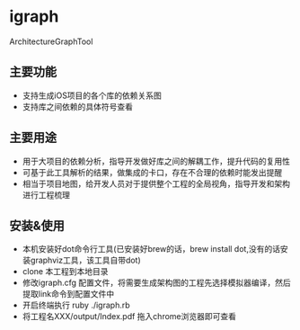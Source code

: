 # igraph
ArchitectureGraphTool

## 主要功能
- 支持生成iOS项目的各个库的依赖关系图
- 支持库之间依赖的具体符号查看

## 主要用途
- 用于大项目的依赖分析，指导开发做好库之间的解耦工作，提升代码的复用性
- 可基于此工具解析的结果，做集成的卡口，存在不合理的依赖时能发出提醒
- 相当于项目地图，给开发人员对于提供整个工程的全局视角，指导开发和架构进行工程梳理

## 安装&使用
- 本机安装好dot命令行工具(已安装好brew的话，brew install dot,没有的话安装graphviz工具，该工具自带dot)
- clone 本工程到本地目录
- 修改igraph.cfg 配置文件，将需要生成架构图的工程先选择模拟器编译，然后提取link命令到配置文件中
- 开启终端执行 ruby ./igraph.rb
- 将工程名XXX/output/Index.pdf 拖入chrome浏览器即可查看


